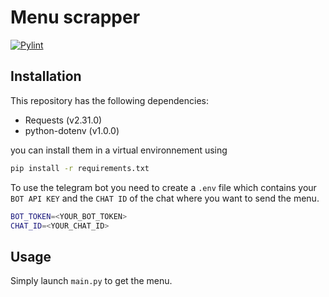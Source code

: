 # Menu scrapper
[![Pylint](https://github.com/VincentItaliano/menu_agricas/actions/workflows/pylint.yml/badge.svg?event=push)](https://github.com/VincentItaliano/menu_agricas/actions/workflows/pylint.yml)

## Installation
This repository has the following dependencies:
-   Requests (v2.31.0)
-   python-dotenv (v1.0.0)

you can install them in a virtual environnement using 
```bash
pip install -r requirements.txt
```
To use the telegram bot you need to create a ```.env``` file which contains your `BOT API KEY` and the `CHAT ID` of the chat where you want to send the menu.

```bash
BOT_TOKEN=<YOUR_BOT_TOKEN>
CHAT_ID=<YOUR_CHAT_ID>
```

## Usage 
Simply launch ```main.py``` to get the menu.
